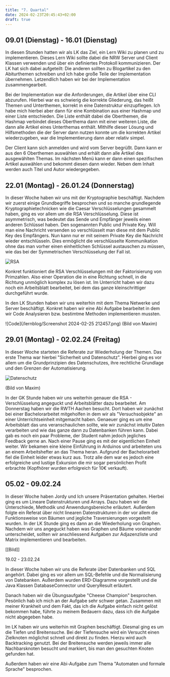 ```yaml
---
title: "7. Quartal"
date: 2024-02-23T20:45:43+02:00
draft: true
---
```

## 09.01 (Dienstag) - 16.01 (Dienstag)
In diesen Stunden hatten wir als LK das Ziel, ein Lern Wiki zu planen und zu implementieren. Dieses Lern Wiki sollte dabei die NRW Server und Client Klassen verwenden und über ein definiertes Protokoll kommunizieren. Der LK hat sich dabei aufgeteilt: Die anderen sollten zu Blogartikel zu den Abiturthemen schreiben und Ich habe große Teile der Implementation übernehmen. Letzendlich haben wir bei der Implementation zusammengearbeit. 

Bei der Implementation war die Anforderungen, die Artikel über eine CLI abzurufen. Hierbei war es schwierig die korrekte Gliederung, das heißt Themen und Unterthemen, korrekt in eine Datenstruktur einzupflegen. Ich habe mich hierbei aber dann für eine Kombination aus einer Hashmap und einer Liste entschieden. Die Liste enthält dabei die Oberthemen, die Hashmap verbindet dieses Oberthema dann mit einer weiteren Liste, die dann alle Artikel eines Unterthemas enthält. Mithilfe dieser Lösung und Hilfsmethoden die der Server dann nutzen konnte um die korrekten Artikel wiederzugeben, war die Implementierung dann aber relativ simpel.

Der Client kann sich anmelden und wird vom Server begrüßt. Dann kann er aus den 6 Oberthemen auswählen und erhält dann alle Artikel des ausgewählten Themas. Im nächsten Menü kann er dann einen spezifischen Artikel auswählen und bekommt diesen dann wieder. Neben dem Inhalt werden auch Titel und Autor wiedergegeben.

## 22.01 (Montag) - 26.01.24 (Donnerstag)
In dieser Woche haben wir uns mit der Kryptographie beschäftigt. Nachdem wir zuerst einige Grundbegriffe besprochen und so manche grundlegende Kryptographietechnicken wie die Caesar Verschlüsselungen gesammelt haben, ging es vor allem um die RSA Verschlüsselung. Diese ist asymmetrisch, was bedeutet das Sende und Empfänger jeweils einen anderen Schlüssel haben. Den sogenannten Public und Private Key. Will man eine Nachricht versenden so verschlüsselt man diese mit dem Public Key des Empfängers. Nun kann nur er mit seinem Private Key die Nachricht wieder entschlüsseln. Dies ermöglicht die verschlüsselte Kommunikation ohne das man vorher einen einheitlichen Schlüssel austauschen zu müssen, wie das bei der Symmetrischen Verschlüsselung der Fall ist.

![RSA](/lernblog/how-rsa-works.png)

Konkret funktioniert die RSA Verschlüsselungen mit der Faktorisierung von Primzahlen. Also einer Operation die in eine Richtung schnell, in die Richtung unmöglich komplex zu lösen ist. Im Unterricht haben wir dazu noch ein Arbeitsblatt bearbeitet, bei dem das ganze kleinschrittiger durchgeführt wurde.

In den LK Stunden haben wir uns weiterhin mit dem Thema Netwerke und Server beschäftigt. Konkret haben wir eine Abi Aufgabe bearbeitet in dem wir Code Analysieren bzw. bestimtme Methoden implementieren mussten.

![Code](/lernblog/Screenshot 2024-02-25 212457.png)
(Bild von Maxim)

## 29.01 (Montag) - 02.02.24 (Freitag)

In dieser Woche starteten die Referate zur Wiederholung der Themen. Das erste Thema war hierbei "Sicherheit und Datenschutz". Hierbei ging es vor allem um die Grundprinzipien des Datenschutzes, ihre rechtliche Grundlage und den Grenzen der Automatisierung.

![Datenschutz](/lernblog/sfsfsdf.png)

(Bild von Maxim)

In der GK Stunde haben wir uns weiterhin genauer die RSA - Verschlüsselung angeguckt und Arbeitsblätter dazu bearbeitet. Am Donnerstag haben wir die RWTH Aachen besucht. Dort haben wir zunächst bei einer Bachelorarbeitet mitgeholfen in dem wir als "Versuchsobjekte" an einer Unterrichtseinheit mitgemacht haben. Genaeuer ging es um eine Arbeitsblatt das uns veranschaulichen sollte, wie wir zunächst intuitiv Daten verarbeiten und wie das ganze dann zu Datenbanken führen kann. Dabei gab es noch ein paar Probleme, der Student nahm jedoch jegliches Feedback gerne an. Nach einer Pause ging es mit der eigentlichen Einheit weiter. Wir bekamen eine kleine Einführung in Arduinos und arbeiteten uns an einem Arbeitshefter an das Thema heran. Aufgrund der Bachelorarbeit fiel die Einheit leider etwas kurz aus. Trotz alle dem war es jedoch eine erfolgreiche und lustige Exkursion die mir sogar persönlichen Profit erbrachte (Kopfhörer wurden erfolgreich für 10€ verkauft).

## 05.02 - 09.02.24

In dieser Woche haben Jordy und Ich unsere Präsentation gehalten. Hierbei ging es um Lineare Datenstrukturen und Arrays. Dazu haben wir die Unterschiede, Methodik und Anwendungsbereiche erläutert. Außerdem folgte ein Referat über nicht linearen Datenstrukturen in der vor allem die Funktionsweise von Bäumen und jegliche Traversierungen vorgestellt wurden. In der LK Stunde ging es dann an die Wiederholung von Graphen. Nachdem wir uns angeguckt haben was Graphen und Bäume voneinander unterscheidet, sollten wir anschliessend Aufgaben zur Adjazenzliste und Matrix implementieren und bearbeiten.

[[Bild]]

19.02 - 23.02.24

In dieser Woche haben wir uns die Referate über Datenbanken und SQL angehört. Dabei ging es vor allem um SQL-Befehle und die Normalisierung von Datebanken. Außerdem wurden ERD-Diagramme vorgestellt und die Java Klassen DatabaseConnector und QueryResult erläutert. 

Danach haben wir die Übungsaufgabe "Cheese Champion" besprochen. Pesönlich hab ich mich an der Aufgabe sehr schwer getan. Zusammen mit meiner Krankheit und dem Fakt, das ich die Aufgabe einfach nicht gelöst bekommen habe, führte zu meinem Bedauern dazu, dass ich die Aufgabe nicht abgegeben habe.

Im LK haben wir uns weiterhin mit Graphen beschäftigt. Diesmal ging es um die Tiefen und Breitensuche. Bei der Tiefensuche wird ein Versucht einen Zielknoten möglichst schnell und direkt zu finden. Hierzu wird auch Backtracking genutzt. Bei der Breitensuche werden jeweils immer alle Nachbarsknoten besucht und markiert, bis man den gesuchten Knoten gefunden hat.

Außerdem haben wir eine Abi-Aufgabe zum Thema "Automaten und formale Sprache" besprochen.
